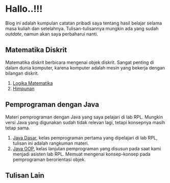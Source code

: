 # Hallo..!!!

Blog ini adalah kumpulan catatan pribadi saya tentang hasil belajar selama masa
kuliah dan setelahnya. Tulisan-tulisannya mungkin ada yang sudah _outdate_,
namun akan saya perbaharui nanti.

## Matematika Diskrit

Matematika diskrit berbicara mengenai objek diskrit. Sangat penting di dalam
dunia komputer, karena komputer adalah mesin yang bekerja dengan bilangan
diskrit.
1. [Logika Matematika](matdis/2025-04-06-logika-matematika-biner)
2. [Himpunan](matdis/2025-01-14-set)

## Pemprograman dengan Java

Materi pemprograman dengan Java yang saya pelajari di lab RPL. Mungkin versi
Java yang digunakan sudah tidak relevan lagi, tetapi konsepnya masih tetap sama.

1. [Java Dasar](2017-05-13-intro-java), kelas pemprograman pertama yang
   dipelajari di lab RPL, tulisan ini adalah rangkuman materi.
2. [Java OOP](2019-04-28-java-oop), kelas lanjutan pemprograman yang disusun
   pada saat kami menjadi asisten lab RPL. Memuat mengenai konsep-konsep pada
   pemprograman berorientasi objek.

## Tulisan Lain